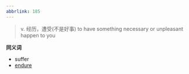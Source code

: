 ```yaml
---
abbrlink: 185
---
```

> v. 经历，遭受(不是好事)
> to have something necessary or unpleasant happen to you


**同义词**

- suffer
- [endure](endure.md)